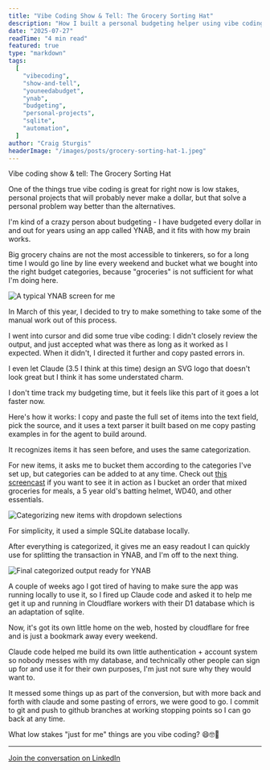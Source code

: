 ```yaml
---
title: "Vibe Coding Show & Tell: The Grocery Sorting Hat"
description: "How I built a personal budgeting helper using vibe coding to automatically categorize grocery purchases for YNAB"
date: "2025-07-27"
readTime: "4 min read"
featured: true
type: "markdown"
tags:
  [
    "vibecoding",
    "show-and-tell",
    "youneedabudget",
    "ynab",
    "budgeting",
    "personal-projects",
    "sqlite",
    "automation",
  ]
author: "Craig Sturgis"
headerImage: "/images/posts/grocery-sorting-hat-1.jpeg"
---
```


Vibe coding show & tell: The Grocery Sorting Hat

One of the things true vibe coding is great for right now is low stakes, personal projects that will probably never make a dollar, but that solve a personal problem way better than the alternatives.

I'm kind of a crazy person about budgeting - I have budgeted every dollar in and out for years using an app called YNAB, and it fits with how my brain works.

Big grocery chains are not the most accessible to tinkerers, so for a long time I would go line by line every weekend and bucket what we bought into the right budget categories, because "groceries" is not sufficient for what I'm doing here.

![A typical YNAB screen for me](/images/posts/grocery-sorting-hat-2.jpeg)

In March of this year, I decided to try to make something to take some of the manual work out of this process.

I went into cursor and did some true vibe coding: I didn't closely review the output, and just accepted what was there as long as it worked as I expected. When it didn't, I directed it further and copy pasted errors in.

I even let Claude (3.5 I think at this time) design an SVG logo that doesn't look great but I think it has some understated charm.

I don't time track my budgeting time, but it feels like this part of it goes a lot faster now.

Here's how it works: I copy and paste the full set of items into the text field, pick the source, and it uses a text parser it built based on me copy pasting examples in for the agent to build around.

It recognizes items it has seen before, and uses the same categorization.

For new items, it asks me to bucket them according to the categories I've set up, but categories can be added to at any time. Check out [this screencast](https://share.cleanshot.com/wl2zwnGb) if you want to see it in action as I bucket an order that mixed groceries for meals, a 5 year old's batting helmet, WD40, and other essentials.

![Categorizing new items with dropdown selections](/images/posts/grocery-sorting-hat-3.jpeg)

For simplicity, it used a simple SQLite database locally.

After everything is categorized, it gives me an easy readout I can quickly use for splitting the transaction in YNAB, and I'm off to the next thing.

![Final categorized output ready for YNAB](/images/posts/grocery-sorting-hat-4.jpeg)

A couple of weeks ago I got tired of having to make sure the app was running locally to use it, so I fired up Claude code and asked it to help me get it up and running in Cloudflare workers with their D1 database which is an adaptation of sqlite.

Now, it's got its own little home on the web, hosted by cloudflare for free and is just a bookmark away every weekend.

Claude code helped me build its own little authentication + account system so nobody messes with my database, and technically other people can sign up for and use it for their own purposes, I'm just not sure why they would want to.

It messed some things up as part of the conversion, but with more back and forth with claude and some pasting of errors, we were good to go. I commit to git and push to github branches at working stopping points so I can go back at any time.

What low stakes "just for me" things are you vibe coding?
😄🤓🤖

---

[Join the conversation on LinkedIn](https://www.linkedin.com/posts/craigsturgis_vibecoding-youneedabudget-activity-7355316358617681920-Tmc9/)
